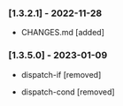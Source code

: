 
### [1.3.2.1] - 2022-11-28

- CHANGES.md [added]

### [1.3.5.0] - 2023-01-09

- dispatch-if [removed]

- dispatch-cond [removed]
